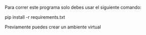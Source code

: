 Para correr este programa solo debes usar el siguiente comando:

pip install -r requirements.txt

Previamente puedes crear un ambiente virtual